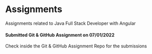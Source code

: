 # Assignments
Assignments related to Java Full Stack Developer with Angular

#### Submitted Git & GitHub Assignment on 07/01/2022
Check inside the Git & GitHub Assignment Repo for the submissions
